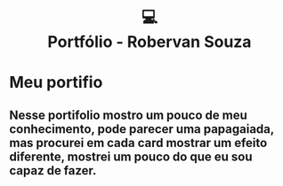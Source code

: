 
<h1 align="center">
  💻<br>Portfólio - Robervan Souza
</h1>

# Meu portifio
## Nesse portifolio mostro um pouco de meu conhecimento, pode parecer uma papagaiada, mas procurei em cada card mostrar um efeito diferente, mostrei um pouco do que eu sou capaz de fazer.